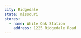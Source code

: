 ```yaml
---
city: Ridgedale
state: missouri
stores:
  - name: White Oak Station
    address: 1225 Ridgedale Road
---
```

